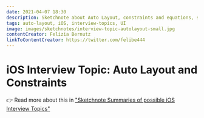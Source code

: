 ```yaml
---
date: 2021-04-07 18:30
description: Sketchnote about Auto Layout, constraints and equations, some debugging tips, what's intrinsic content size and Content Hugging vs Content Compression Resistence Priority, arguments for Layout-in-code vs Storyboards discussions.
tags: auto-layout, iOS, interview-topics, UI
image: images/sketchnotes/interview-topic-autolayout-small.jpg
contentCreator: Felizia Bernutz
linkToContentCreator: https://twitter.com/felibe444
---
```


# iOS Interview Topic: Auto Layout and Constraints

👉 Read more about this in ["Sketchnote Summaries of possible iOS Interview Topics"](https://fbernutz.github.io/posts/summaries-ios-interview-topics/)
